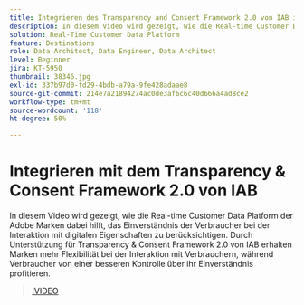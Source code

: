 ```yaml
---
title: Integrieren des Transparency and Consent Framework 2.0 von IAB in Adobe Real-time Customer Data Platform
description: In diesem Video wird gezeigt, wie die Real-time Customer Data Platform der Adobe Marken dabei hilft, das Einverständnis der Verbraucher bei der Interaktion mit digitalen Eigenschaften zu berücksichtigen. Durch Unterstützung für Transparency & Consent Framework 2.0 von IAB erhalten Marken mehr Flexibilität bei der Interaktion mit Verbrauchern, während Verbraucher von einer besseren Kontrolle über ihr Einverständnis profitieren.
solution: Real-Time Customer Data Platform
feature: Destinations
role: Data Architect, Data Engineer, Data Architect
level: Beginner
jira: KT-5950
thumbnail: 38346.jpg
exl-id: 337b97d0-fd29-4bdb-a79a-9fe428adaae8
source-git-commit: 214e7a21894274ac0de3af6c6c40d666a4ad8ce2
workflow-type: tm+mt
source-wordcount: '118'
ht-degree: 50%

---
```


# Integrieren mit dem Transparency &amp; Consent Framework 2.0 von IAB

In diesem Video wird gezeigt, wie die Real-time Customer Data Platform der Adobe Marken dabei hilft, das Einverständnis der Verbraucher bei der Interaktion mit digitalen Eigenschaften zu berücksichtigen. Durch Unterstützung für Transparency &amp; Consent Framework 2.0 von IAB erhalten Marken mehr Flexibilität bei der Interaktion mit Verbrauchern, während Verbraucher von einer besseren Kontrolle über ihr Einverständnis profitieren.

>[!VIDEO](https://video.tv.adobe.com/v/38346?quality=12&learn=on)

